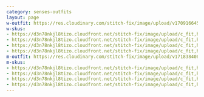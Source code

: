 ```yaml
---
category: senses-outfits
layout: page
w-outfit: https://res.cloudinary.com/stitch-fix/image/upload/v1709166450/Style_studio/Styleshuffle/2023-09-27_W_OLOF_G15_05084.jpg
w-skus:
- https://d3n78nkjl8tizo.cloudfront.net/stitch-fix/image/upload/c_fit,h_720,w_862/v1562710320/rt59nrirkd1unlku2olm.jpg
- https://d3n78nkjl8tizo.cloudfront.net/stitch-fix/image/upload/c_fit,h_720,w_862/v1524590479/attxz0jn2d2p5wi4wg7e.jpg
- https://d3n78nkjl8tizo.cloudfront.net/stitch-fix/image/upload/c_fit,h_720,w_862/v1690440816/b2zcymvwftlbmc9f6tmc.jpg
- https://d3n78nkjl8tizo.cloudfront.net/stitch-fix/image/upload/c_fit,h_720,w_862/v1691458264/etkpxdwd35rcici9azaw.jpg
m-outfit: https://res.cloudinary.com/stitch-fix/image/upload/v1718384089/onboarding/StyleFile/Mens/2023-05-18_A30_M_OLD_19451_1x1.jpg
m-skus: 
- https://d3n78nkjl8tizo.cloudfront.net/stitch-fix/image/upload/c_fit,h_720,w_862/v1614810949/lil1zjxisshvcx6f5p76.jpg
- https://d3n78nkjl8tizo.cloudfront.net/stitch-fix/image/upload/c_fit,h_720,w_862/v1655142430/zijwpkavilghcwenkpxw.jpg
- https://d3n78nkjl8tizo.cloudfront.net/stitch-fix/image/upload/c_fit,h_720,w_862/v1681462756/wle7gcntqyzcuwibyms9.jpg
- https://d3n78nkjl8tizo.cloudfront.net/stitch-fix/image/upload/c_fit,h_720,w_862/v1691075552/hiajej5cwbxm4qzrmja4.jpg
---
```


